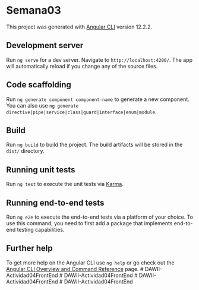 # Semana03

This project was generated with [Angular CLI](https://github.com/angular/angular-cli) version 12.2.2.

## Development server

Run `ng serve` for a dev server. Navigate to `http://localhost:4200/`. The app will automatically reload if you change any of the source files.

## Code scaffolding

Run `ng generate component component-name` to generate a new component. You can also use `ng generate directive|pipe|service|class|guard|interface|enum|module`.

## Build

Run `ng build` to build the project. The build artifacts will be stored in the `dist/` directory.

## Running unit tests

Run `ng test` to execute the unit tests via [Karma](https://karma-runner.github.io).

## Running end-to-end tests

Run `ng e2e` to execute the end-to-end tests via a platform of your choice. To use this command, you need to first add a package that implements end-to-end testing capabilities.

## Further help

To get more help on the Angular CLI use `ng help` or go check out the [Angular CLI Overview and Command Reference](https://angular.io/cli) page.
#   D A W I I - A c t i v i d a d 0 4 F r o n t E n d  
 #   D A W I I - A c t i v i d a d 0 4 F r o n t E n d  
 #   D A W I I - A c t i v i d a d 0 4 F r o n t E n d  
 #   D A W I I - A c t i v i d a d 0 4 F r o n t E n d  
 